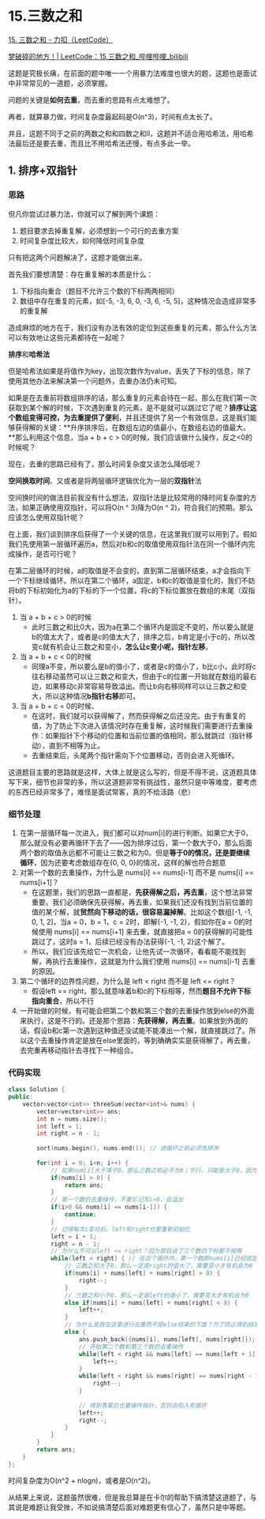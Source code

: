 # 15.三数之和

[15. 三数之和 - 力扣（LeetCode）](https://leetcode.cn/problems/3sum/)

[梦破碎的地方！| LeetCode：15.三数之和_哔哩哔哩_bilibili](https://www.bilibili.com/video/BV1GW4y127qo)



这题是究极长痛，在前面的题中唯一一个用暴力法难度也很大的题，这题也是面试中非常常见的一道题，必须掌握。

问题的关键是**如何去重**，而去重的思路有点太难想了。

再者，就算暴力做，时间复杂度最起码是O(n^3)，时间有点太长了。

并且，这题不同于之前的两数之和和四数之和Ⅱ，这题并不适合用哈希法，用哈希法最后还是要去重，而且比不用哈希法还慢，有点多此一举。



## 1. 排序+双指针

### 思路

但凡你尝试过暴力法，你就可以了解到两个课题：

1. 题目要求去掉重复解，必须想到一个可行的去重方案
2. 时间复杂度比较大，如何降低时间复杂度

只有把这两个问题解决了，这题才能做出来。

首先我们要想清楚：存在重复解的本质是什么：

1. 下标指向重合（题目不允许三个数的下标两两相同）
2. 数组中存在重复的元素，如[-5, -3, 6, 0, -3, 6, -5, 5]，这种情况会造成非常多的重复解

造成麻烦的地方在于，我们没有办法有效的定位到这些重复的元素，那么什么方法可以有效地让这些元素都待在一起呢？

**排序**和**哈希法**

但是哈希法如果是将值作为key，出现次数作为value，丢失了下标的信息，除了使用其他办法来解决第一个问题外，去重办法仍未可知。

如果是在去重前将数组排序的话，那么重复的元素会待在一起，那么在我们第一次获取到某个解的时候，下次遇到重复的元素，是不是就可以跳过它了呢？**排序让这个数组变得可控，为去重提供了便利**，并且还提供了另一个有效信息，这是我们能够获得解的关键：**升序排序后，在数组左边的值最小，在数组右边的值最大。**那么利用这个信息，当a + b + c > 0的时候，我们应该做什么操作，反之<0的时候呢？

现在，去重的思路已经有了，那么时间复杂度又该怎么降低呢？

**空间换取时间**、又或者是将两层循环逻辑优化为一层的**双指针**法

空间换时间的做法目前我没有什么想法，双指针法是比较常用的降时间复杂度的方法，如果正确使用双指针，可以将O(n ^ 3)降为O(n ^ 2)，符合我们的预期。那么应该怎么使用双指针呢？

在上面，我们谈到排序后获得了一个关键的信息，在这里我们就可以用到了。假如我们先使用第一层循环遍历a，然后对b和c的取值使用双指针法在同一个循环内完成操作，是否可行呢？

在第二层循环的时候，a的取值是不会变的，直到第二层循环结束，a才会指向下一个下标继续循环。所以在第二个循环，a固定，b和c的取值是变化的，我们不妨将b的下标初始化为a的下标的下一个位置，将c的下标位置放在数组的末尾（双指针）。

1. 当 a + b + c > 0的时候
   - 此时三数之和比0大，因为a在第二个循环内是固定不变的，所以要么就是b的值太大了，或者是c的值太大了，排序之后，b肯定是小于c的，所以改变c就有机会让三数之和变小，**怎么让c变小呢，指针左移**。
2. 当 a + b + c < 0的时候
   - 同理a不变，所以要么是b的值小了，或者是c的值小了，b比c小，此时将c往右移动虽然可以让三数之和变大，但由于c的位置一开始就在数组的最右边，如果移动c非常容易导致溢出。而让b向右移同样可以让三数之和变大，所以这种情况**b指针右移**即可。
3. 当 a + b + c = 0的时候、
   - 在这时，我们就可以获得解了，然而获得解之后还没完。由于有重复的值，为了防止下次进入该情况时存在重复解，这时候我们需要进行去重操作：如果指针下个移动的位置和当前位置的值相同，那么就跳过（指针移动），直到不相等为止。
   - 去重结束后，头尾两个指针需向下个位置移动，否则会进入死循环。

这道题目主要的思路就是这样，大体上就是这么写的，但是不得不说，这道题具体写下来，细节也非常的多，所以这道题非常有挑战性，虽然只是中等难度，要考虑的东西已经非常多了，难怪是面试常客，真的不给活路（悲）

### 细节处理

1. 在第一层循环每一次进入，我们都可以对num[i]的进行判断。如果它大于0，那么就没有必要再循环下去了——因为排序过后，第一个数大于0，那么后面两个数的取值永远都不可能让三数之和为0。但是**等于0的情况，还是要继续循环**，因为还要考虑数组存在{0, 0, 0}的情况，这样的解也符合题意
2. 对第一个数的去重操作，为什么是 nums[i] == nums[i-1] 而不是 nums[i] == nums[i+1]？
   - 在这题里，我们的思路一直都是，**先获得解之后，再去重**，这个想法非常重要。我们必须确保先获得解，再去重，如果我们还没有找到当前位置的值的某个解，就**贸然向下移动的话，很容易漏掉解**。比如这个数组[-1, -1, 0, 1, 2]，当a = 0，b = 1，c = 2时，即解{-1, -1, 2}，假如你在a = 0的时候使用 nums[i] == nums[i+1] 来去重，就直接把a = 0的获得解的可能性跳过了，这时a = 1，后续已经没有办法获得{-1, -1, 2}这个解了。
   - 所以，我们应该先给它一次机会，让他先试一次循环，看看能不能找到解，再执行去重操作，这就是为什么我们使用 nums[i] == nums[i-1] 去重的原因。
3. 第二个循环的边界性问题，为什么是 left < right 而不是 left <= right？
   - 假设left == right，那么就意味着b和c的下标相等，然而**题目不允许下标指向重合**，所以不行
4. 一开始做的时候，有可能会把第二个数和第三个数的去重操作放到else的外面来执行，这是不行的。还是那个思路：**先获得解，再去重**。如果放到外面的话，假设b和c第一次遇到这种值还没试能不能凑出一个解，就直接跳过了。所以这个去重操作肯定是放在else里面的，等到确确实实是获得解了，再去重，去完重再移动指针去寻找下一种组合。

### 代码实现

```c++
class Solution {
public:
    vector<vector<int>> threeSum(vector<int>& nums) {
        vector<vector<int>> ans;
        int n = nums.size();
        int left = 1;
        int right = n - 1;
        
        sort(nums.begin(), nums.end()); // 进循环之前必须先排序
        
        for(int i = 0; i<n; i++) {
            // 如果num[i]大于等于0，那么三数之和必不为0；不行，只能是大于0，因为还要考虑{0, 0, 0}这种情况
            if(nums[i] > 0) { 
                return ans;
            }
            // 第一个数的去重操作，不要忘记写i>0，会溢出
            if(i>0 && nums[i] == nums[i-1]) {
                continue;
            }
            // 记得每次i变动后，left和right也要重新初始化
            left = i + 1;
            right = n - 1;
            // 为什么不可以left <= right？因为题目说了三个数的下标都不相等
            while(left < right) { // 在这个循环内，第一个数即nums[i]已经固定，所以能变的只有left和right
                // 三数之和大于0，那么一定是right的值大了，需要变小才有机会为0
                if(nums[i] + nums[left] + nums[right] > 0) { 
                    right--;
                }
                // 三数之和小于0，那么一定是left的值小了，需要变大才有机会为0
                else if(nums[i] + nums[left] + nums[right] < 0) {
                    left++;
                } 
                // 为什么是放在这里进行去重而不是else结束的下面？为了防止得到结果后left++和right--后又获得了相同的值
                else {
                    ans.push_back({nums[i], nums[left], nums[right]}); // 得到一个解
                    // 开始第二个数和第三个数的去重操作
                    while(left < right && nums[left] == nums[left + 1]) {
                        left++;
                    }
                    while(left < right && nums[right] == nums[right - 1]) {
                        right--;
                    }
                    
                    // 得到答案后也要操作指针，否则会陷入死循环
                    left++;
                    right--;
                }
            }
        }
        return ans;
    }
};
```

时间复杂度为O(n^2 + nlogn)，或者是O(n^2)。

从结果上来说，这题虽然很难，但是我总算是在卡尔的帮助下搞清楚这道题了，与其说是难题让我受挫，不如说搞清楚后面对难题更有信心了，虽然只是中等题。
